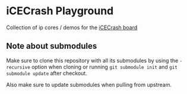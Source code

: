 iCECrash Playground
===================

Collection of ip cores / demos for the [iCECrash board](https://github.com/icebreaker-fpga/icecrash)


Note about submodules
---------------------

Make sure to clone this repository with all its submodules by using
the `-recursive` option when cloning or running `git submodule init` and
`git submodule update` after checkout.

Also make sure to update submodules when pulling from upstream.
